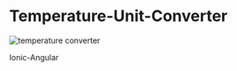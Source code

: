 # Temperature-Unit-Converter

 
![temperature converter](https://user-images.githubusercontent.com/47014728/174412255-982b576b-e119-4d18-ade3-e0f56b7ec9e3.JPG)



Ionic-Angular
